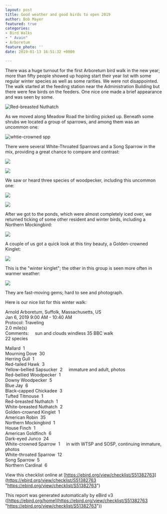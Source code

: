 ```yaml
---
layout: post
title: Good weather and good birds to open 2019
author: Bob Mayer
featured: true
categories:
- Bird Walks
- " Avain"
- Arboretum
feature_photo: ''
date: 2019-01-13 16:51:32 +0000

---
```

There was a huge turnout for the first Arboretum bird walk in the new year; more than fifty people showed up hoping start their year list with some regular winter species as well as some rarities.  We were not disappointed.   The walk started at the feeding station near the Administration Building but there were few birds on the feeders. One nice one made a brief appearance and was seen by some.

![](/images/P1150212.jpg "Red-breasted Nuthatch")

As we moved along Meadow Road the birding picked up. Beneath some shrubs we located a group of sparrows, and among them was an uncommon one:

![whtie-crowned spp](/images/P1050933.jpg "Immature White-crowned Sparrow")

There were several White-Throated Sparrows and a Song Sparrow in the mix, providing a great  chance to compare and contrast:

![](/images/2016/04/P1110340.jpg)

![](/images/P1280094.jpg)

We saw or heard three species of woodpecker, including this uncommon one:

![](/images/133485821.jpg)

![](/images/133485751.jpg)

After we got to the ponds, which were almost completely iced over, we returned ticking of some other resident and winter birds, including a Northern Mockingbird:

![](/images/P1150229.jpg)

A couple of us got a quick look at this tiny beauty, a Golden-crowned Kinglet:

![](/images/P1150439.jpg)

This is the "winter kinglet"; the other in this group is seen more often in warmer weather:

![](/images/P1010930.jpg)

They are fast-moving gems; hard to see and photograph.

Here is our nice list for this winter walk:

Arnold Arboretum, Suffolk, Massachusetts, US  
Jan 6, 2019 9:00 AM - 10:40 AM  
Protocol: Traveling  
2\.0 mile(s)  
Comments:     sun and clouds windless 35 BBC walk  
22 species  
  
Mallard  1  
Mourning Dove  30  
Herring Gull  1  
Red-tailed Hawk  3  
Yellow-bellied Sapsucker  2     immature and adult, photos  
Red-bellied Woodpecker  1  
Downy Woodpecker  5  
Blue Jay  6  
Black-capped Chickadee  3  
Tufted Titmouse  1  
Red-breasted Nuthatch  1  
White-breasted Nuthatch  2  
Golden-crowned Kinglet  1  
American Robin  35  
Northern Mockingbird  1  
House Finch  1  
American Goldfinch  6  
Dark-eyed Junco  24  
White-crowned Sparrow  1     in with WTSP and SOSP, continuing immature, photos  
White-throated Sparrow  12  
Song Sparrow  5  
Northern Cardinal  6  
  
View this checklist online at [https://ebird.org/view/checklist/S51382763](https://ebird.org/view/checklist/S51382763 "https://ebird.org/view/checklist/S51382763")  
  
This report was generated automatically by eBird v3 ([https://ebird.org/home](https://ebird.org/view/checklist/S51382763 "https://ebird.org/view/checklist/S51382763"))